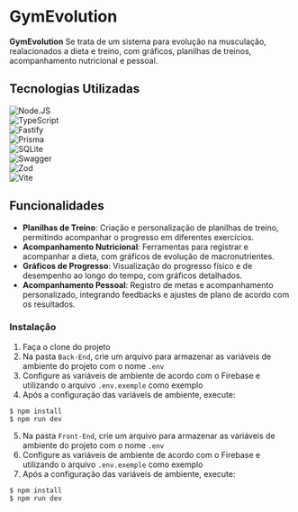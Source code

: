 # GymEvolution

**GymEvolution** Se trata de um sistema para evolução na musculação, realacionados a dieta e treino, com gráficos, planilhas de treinos, acompanhamento nutricional e pessoal.

## Tecnologias Utilizadas

![Node.JS](https://img.shields.io/badge/-Node.JS-0D1117?style=for-the-badge&logo=node.js&labelColor=0D1117&textColor=0D1117)&nbsp;</br>
![TypeScript](https://img.shields.io/badge/-TypeScript-0D1117?style=for-the-badge&logo=typescript&labelColor=0D1117)&nbsp;</br>
![Fastify](https://img.shields.io/badge/-Fastify-0D1117?style=for-the-badge&logo=fastify&labelColor=0D1117)&nbsp;</br>
![Prisma](https://img.shields.io/badge/-Prisma-0D1117?style=for-the-badge&logo=prisma&labelColor=0D1117)&nbsp;</br>
![SQLite](https://img.shields.io/badge/-SQLite-0D1117?style=for-the-badge&logo=sqlite&labelColor=0D1117)&nbsp;</br>
![Swagger](https://img.shields.io/badge/-Swagger-0D1117?style=for-the-badge&logo=Swagger&labelColor=0D1117)&nbsp;</br>
![Zod](https://img.shields.io/badge/-Zod-0D1117?style=for-the-badge&logo=Zod&labelColor=0D1117)&nbsp;</br>
![Vite](https://img.shields.io/badge/-Vite-0D1117?style=for-the-badge&logo=Vite&labelColor=0D1117)&nbsp;


## Funcionalidades

- **Planilhas de Treino**: Criação e personalização de planilhas de treino, permitindo acompanhar o progresso em diferentes exercícios.
- **Acompanhamento Nutricional**: Ferramentas para registrar e acompanhar a dieta, com gráficos de evolução de macronutrientes.
- **Gráficos de Progresso**: Visualização do progresso físico e de desempenho ao longo do tempo, com gráficos detalhados.
- **Acompanhamento Pessoal**: Registro de metas e acompanhamento personalizado, integrando feedbacks e ajustes de plano de acordo com os resultados.

### Instalação

1. Faça o clone do projeto
2. Na pasta `Back-End`, crie um arquivo para armazenar as variáveis de ambiente do projeto com o nome `.env`
3. Configure as variáveis de ambiente de acordo com o Firebase e utilizando o arquivo `.env.exemple` como exemplo
4. Após a configuração das variáveis de ambiente, execute:

```
$ npm install
$ npm run dev
```

5. Na pasta `Front-End`, crie um arquivo para armazenar as variáveis de ambiente do projeto com o nome `.env`
3. Configure as variáveis de ambiente de acordo com o Firebase e utilizando o arquivo `.env.exemple` como exemplo
4. Após a configuração das variáveis de ambiente, execute:

```
$ npm install
$ npm run dev
```
